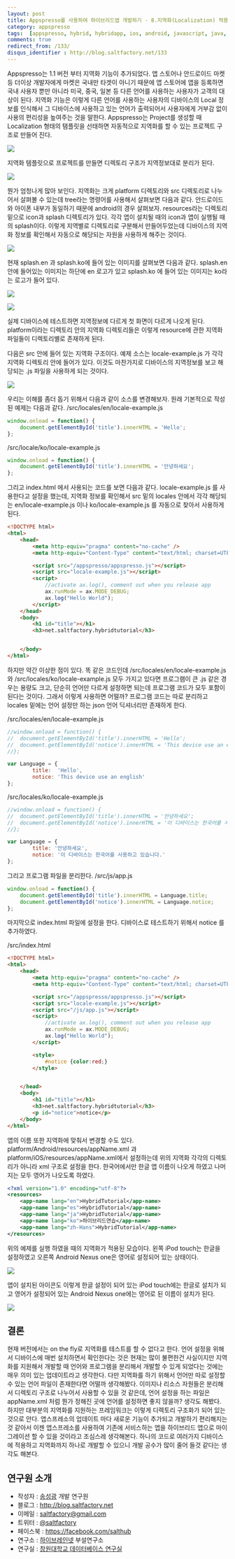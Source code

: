 ```yaml
---
layout: post
title: Appspresso를 사용하여 하이브리드앱 개발하기 - 8.지역화(Localization) 적용하기
category: appspresso
tags:  [appspresso, hybrid, hybridapp, ios, android, javascript, java, objective-c, localization]
comments: true
redirect_from: /133/
disqus_identifier : http://blog.saltfactory.net/133
---
```


Appspresso는 1.1 버전 부터 지역화 기능이 추가되었다. 앱 스토어나 안드로이드 마켓등 더이상 개발자에게 마켓은 국내만 타겟이 아니기 때문에 앱 스토어에 앱을 등록하면 국내 사용자 뿐만 아니라 미국, 중국, 일본 등 다른 언어를 사용하는 사용자가 고객의 대상이 된다. 지역화 기능은 이렇게 다른 언어를 사용하는 사용자의 디바이스의 Local 정보를 인식해서 그 디바이스에 사용하고 있는 언어가 출력되어서 사용자에게 거부감 없이 사용의 편리성을 높여주는 것을 말한다. Appspresso는 Project를 생성할 때 Localization 형태의 탬플릿을 선태하면 자동적으로 지역화를 할 수 있는 프로젝트 구조로 만들어 진다.

<!--more-->

![](http://cfile25.uf.tistory.com/image/177D8C3F4FA0CE880D59D4)

지역화 템플릿으로 프로젝트를 만들면 디렉토리 구조가 지역정보대로 분리가 된다.

![](http://cfile23.uf.tistory.com/image/123EDB354FA0CFB821690E)

뭔가 엄청나게 많아 보인다. 지역화는 크게 platform 디렉토리와 src 디렉토리로 나누어서 살펴볼 수 있는데 tree라는 명령어를 사용해서 살펴보면 다음과 같다. 안드로이드와 아이폰 내부가 동일하기 때문에 android의 경우 살펴보자. resources라는 디렉토리 밑으로 icon과 splash 디렉토리가 있다. 각각 앱이 설치될 때의 icon과 앱이 실행될 때의 splash이다. 이렇게 지역별로 디렉토리로 구분해서 만들어두었는데 디바이스의 지역화 정보를 확인해서 자동으로 해당되는 자원을 사용하게 해주는 것이다.

![](http://cfile27.uf.tistory.com/image/127422344FA0D0390648BD)

현재 splash.en 과 splash.ko에 들어 있는 이미지를 살펴보면 다음과 같다. splash.en 안에 들어있는 이미지는 하단에 en 로고가 있고 splash.ko 에 들어 있는 이미지는 ko라는 로고가 들어 있다.

![](http://cfile29.uf.tistory.com/image/197388354FA0D127127C9C)

![](http://cfile25.uf.tistory.com/image/146F7D3D4FA0D1372E39F5)

실제 디바이스에 테스트하면 지역정보에 다르게 첫 화면이 다르게 나오게 된다. platform이라는 디렉토리 안의 지역화 디렉토리들은 이렇게 resource에 관한 지역화 파일들이 디렉토리별로 존재하게 된다.

다음은 src 안에 들어 있는 지역화 구조이다. 예제 소스는 locale-example.js 가 각각 지역화 디렉토리 안에 들어가 있다. 이것도 마찬가지로 디바이스의 지역정보를 보고 해당되는 .js 파일을 사용하게 되는 것이다.

![](http://cfile26.uf.tistory.com/image/1143CB384FA0D20831B383)


우리는 이해를 좀더 돕기 위해서 다음과 같이 소스를 변경해보자.
원래 기본적으로 작성된 예제는 다음과 같다.
/src/locales/en/locale-example.js

```javascript
window.onload = function() {
	document.getElementById('title').innerHTML = 'Hello';
};
```

/src/locale/ko/locale-example.js
```javascript
window.onload = function() {
	document.getElementById('title').innerHTML = '안녕하세요';
};
```

그리고 index.html 에서 사용되는 코드를 보면 다음과 같다. locale-example.js 를 사용한다고 설정을 했는데, 지역화 정보를 확인해서 src 밑의 locales 안에서 각각 해당되는 en/locale-example.js 이나 ko/locale-example.js 를 자동으로 찾아서 사용하게 된다.

```html
<!DOCTYPE html>
<html>
	<head>
		<meta http-equiv="pragma" content="no-cache" />
		<meta http-equiv="Content-Type" content="text/html; charset=UTF-8">

		<script src="/appspresso/appspresso.js"></script>
		<script src="locale-example.js"></script>
		<script>
			//activate ax.log(), comment out when you release app
			ax.runMode = ax.MODE_DEBUG;
			ax.log("Hello World");
		</script>
	</head>
	<body>
		<h1 id="title"></h1>
		<h3>net.saltfactory.hybridtutorial</h3>


	</body>
</html>
```

하지만 약간 이상한 점이 있다. 똑 같은 코드인데 /src/locales/en/locale-example.js 와 /src/locales/ko/locale-example.js 모두 가지고 있다면 프로그램이 큰 .js 같은 경우는 용량도 크고, 단순히 언어만 다르게 설정하면 되는데 프로그램 코드가 모두 포함이 된다는 것이다. 그래서 이렇게 사용하면 어떨까? 프로그램 코드는 따로 분리하고 locales 밑에는 언어 설정만 하는 json 언어 딕셔너리만 존재하게 한다.

/src/locales/en/locale-example.js
```javascript
//window.onload = function() {
//	document.getElementById('title').innerHTML = 'Hello';
//	document.getElementById('notice').innerHTML = 'This device use an english';
//};

var Language = {
		title:  'Hello',
		notice: 'This device use an english'
};
```
/src/locales/ko/locale-example.js
```javascript
//window.onload = function() {
//	document.getElementById('title').innerHTML = '안녕하세요';
//	document.getElementById('notice').innerHTML = '이 디바이스는 한국어를 사용하고 있습니다.';
//};

var Language = {
		title: '안녕하세요',
		notice: '이 디바이스는 한국어를 사용하고 있습니다.'
};
```

그리고 프로그램 파일을 분리한다.
/src/js/app.js
```javascript
window.onload = function() {
	document.getElementById('title').innerHTML = Language.title;
	document.getElementById('notice').innerHTML = Language.notice;
};
```

마지막으로 index.html 파일에 설정을 한다. 디바이스로 테스트하기 위해서 notice 를 추가하였다.

/src/index.html
```html
<!DOCTYPE html>
<html>
	<head>
		<meta http-equiv="pragma" content="no-cache" />
		<meta http-equiv="Content-Type" content="text/html; charset=UTF-8">

		<script src="/appspresso/appspresso.js"></script>
		<script src="locale-example.js"></script>
		<script src="/js/app.js"></script>
		<script>
			//activate ax.log(), comment out when you release app
			ax.runMode = ax.MODE_DEBUG;
			ax.log("Hello World");
		</script>

		<style>
			#notice {color:red;}
		</style>


	</head>
	<body>
		<h1 id="title"></h1>
		<h3>net.saltfactory.hybridtutorial</h3>
		<p id="notice">notice</p>
	</body>
</html>
```

앱의 이름 또한 지역화에 맞춰서 변경할 수도 있다. platform/Android/resources/appName.xml 과 platform/iOS/resources/appName.xml에서 설정하는데 위의 지역화 각각의 디렉토리가 아니라 xml 구조로 설정을 한다. 한국어에서만 한글 앱 이름이 나오게 하였고 나머지는 모두 영어가 나오도록 하였다.

```xml
<?xml version="1.0" encoding="utf-8"?>
<resources>
	<app-name lang="en">HybridTutorial</app-name>
	<app-name lang="es">HybridTutorial</app-name>
	<app-name lang="ja">HybridTutorial</app-name>
	<app-name lang="ko">하이브리드연습</app-name>
	<app-name lang="zh-Hans">HybridTutorial</app-name>
</resources>
```

위의 예제를 실행 하였을 때의 지역화가 적용된 모습이다. 왼쪽 iPod touch는 한글을 설정하였고 오른쪽 Android Nexus one은 영어로 설정되어 있는 상태이다.

![](http://cfile1.uf.tistory.com/image/174ED63A4FA0D6F015F390)

앱이 설치된 아이콘도 이렇게 한글 설정이 되어 있는 iPod touch에는 한글로 설치가 되고 영어가 설정되어 있는 Android Nexus one에는 영어로 된 이름이 설치가 된다.

![](http://cfile10.uf.tistory.com/image/196726384FA0D78118BE5D)

## 결론

현재 버전에서는 on the fly로 지역화를 테스트를 할 수 없다고 한다. 언어 설정을 위해서 디바이스에 매번 설치하면서 확인한다는 것은 현재는 많이 불편한건 사실이지만 지역화를 지원해서 개발할 때 언어와 프로그램을 분리해서 개발할 수 있게 되었다는 것에는 매우 의미 있는 업데이트라고 생각한다. 다만 지역화를 하기 위해서 언어만 따로 설정할 수 있는 언어 파일이 존재한다면 어떨까 생각해봤다. 이미지나 리소스 자원들은 분리해서 디렉토리 구조로 나누어서 사용할 수 있을 것 같은데, 언어 설정을 하는 파일은 appName.xml 처럼 뭔가 정해진 곳에 언어를 설정하면 좋지 않을까? 생각도 해봤다. 하지만 대부분의 지역화를 지원하는 프레임워크는 이렇게 디렉토리 구조화가 되어 있는 것으로 안다. 앱스프레소의 업데이트 마다 새로운 기능이 추가되고 개발하기 편리해지는 것 같아서 이젠 앱스프레소를 사용하여 기존에 서비스하는 앱을 하이브리드 앱으로 마이그레이션 할 수 있을 것이라고 조심스레 생각해본다. 하나의 코드로 여러가지 디바이스에 적용하고 지역화까지 하나로 개발할 수 있으니 개발 공수가 많이 줄어 들것 같다는 생각도 해본다.

## 연구원 소개

* 작성자 : [송성광](http://about.me/saltfactory) 개발 연구원
* 블로그 : http://blog.saltfactory.net
* 이메일 : [saltfactory@gmail.com](mailto:saltfactory@gmail.com)
* 트위터 : [@saltfactory](https://twitter.com/saltfactory)
* 페이스북 : https://facebook.com/salthub
* 연구소 : [하이브레인넷](http://www.hibrain.net) 부설연구소
* 연구실 : [창원대학교 데이터베이스 연구실](http://dblab.changwon.ac.kr)
